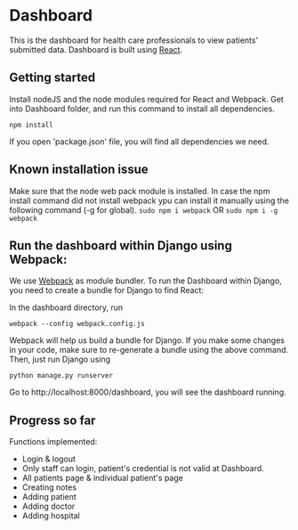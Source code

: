 # Dashboard
This is the dashboard for health care professionals to view patients' submitted data.
Dashboard is built using [React](https://reactjs.org/).

## Getting started
Install nodeJS and the node modules required for React and Webpack.
Get into Dashboard folder, and run this command to install all dependencies.
```
npm install
```
If you open 'package.json' file, you will find all dependencies we need.


## Known installation issue
Make sure that the node web pack module is installed. In case the npm install command did not install webpack ypu can install it manually using the following command (-g for global).
``` sudo npm i webpack ```  OR  ``` sudo npm i -g webpack ``` 


## Run the dashboard within Django using Webpack:
We use [Webpack](https://webpack.js.org/) as module bundler. To run the Dashboard within Django, you need to create a bundle for Django to find React:

In the dashboard directory, run
```
webpack --config webpack.config.js
```

Webpack will help us build a bundle for Django. If you make some changes in your code, make sure to re-generate a bundle using the above command. Then, just run Django using
```
python manage.py runserver
```
Go to http://localhost:8000/dashboard, you will see the dashboard running.

## Progress so far
Functions implemented:
* Login & logout
* Only staff can login, patient's credential is not valid at Dashboard.
* All patients page & individual patient's page
* Creating notes
* Adding patient
* Adding doctor
* Adding hospital
